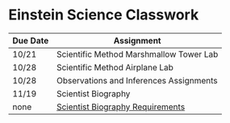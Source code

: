 # Einstein Science Classwork

| Due Date | Assignment |
|----------|------------|
| 10/21| Scientific Method Marshmallow Tower Lab |
| 10/28 | Scientific Method Airplane Lab |
| 10/28 | Observations and Inferences Assignments |
| 11/19 | Scientist Biography |
| none |[Scientist Biography Requirements](lang/scientistbiography.pdf)|
